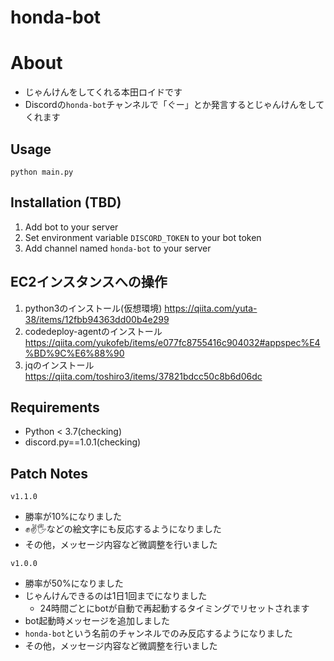 ﻿# honda-bot

# About
- じゃんけんをしてくれる本田ロイドです
- Discordの`honda-bot`チャンネルで「ぐー」とか発言するとじゃんけんをしてくれます

## Usage
```
python main.py
```

## Installation (TBD)
1. Add bot to your server
1. Set environment variable `DISCORD_TOKEN` to your bot token
1. Add channel named `honda-bot` to your server


## EC2インスタンスへの操作
1. python3のインストール(仮想環境)
https://qiita.com/yuta-38/items/12fbb94363dd00b4e299
1. codedeploy-agentのインストール
https://qiita.com/yukofeb/items/e077fc8755416c904032#appspec%E4%BD%9C%E6%88%90
1. jqのインストール
https://qiita.com/toshiro3/items/37821bdcc50c8b6d06dc


## Requirements
- Python < 3.7(checking)
- discord.py==1.0.1(checking)

## Patch Notes
`v1.1.0`
- 勝率が10%になりました
- ✊✌🖐などの絵文字にも反応するようになりました
- その他，メッセージ内容など微調整を行いました

`v1.0.0`
- 勝率が50%になりました
- じゃんけんできるのは1日1回までになりました
  - 24時間ごとにbotが自動で再起動するタイミングでリセットされます
- bot起動時メッセージを追加しました
- `honda-bot`という名前のチャンネルでのみ反応するようになりました
- その他，メッセージ内容など微調整を行いました
